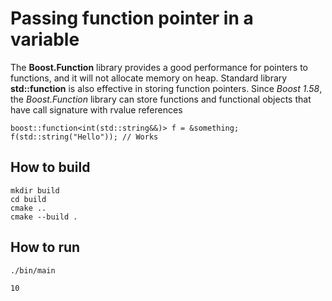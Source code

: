 # Passing function pointer in a variable

The **Boost.Function** library provides a good performance for pointers to functions, and it will not allocate memory on heap. Standard library **std::function** is also effective in storing function pointers. Since *Boost 1.58*, the *Boost.Function* library can store functions and functional objects that have call signature with rvalue references

```
boost::function<int(std::string&&)> f = &something;
f(std::string("Hello")); // Works
```


## How to build
```
mkdir build
cd build
cmake ..
cmake --build .
```

## How to run
```
./bin/main

10

```
